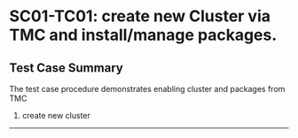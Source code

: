 # SC01-TC01: create new Cluster via TMC and install/manage packages.

## Test Case Summary

The test case procedure demonstrates enabling cluster and packages from TMC

1) create new cluster
   
   
 
 


---
 

